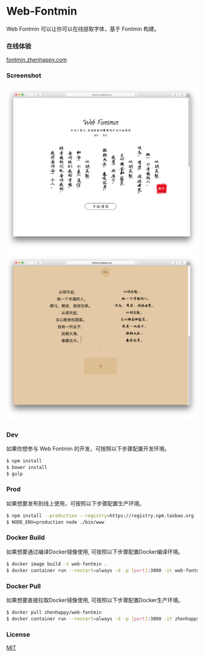 # Web-Fontmin

Web Fontmin 可以让你可以在线提取字体，基于 Fontmin 构建。

### 在线体验

[fontmin.zhenhappy.com](https://fontmin.zhenhappy.com)

### Screenshot

![page-1](https://raw.githubusercontent.com/zhenhappy/web-fontmin/master/public/img/page-1.png)
![page-2](https://raw.githubusercontent.com/zhenhappy/web-fontmin/master/public/img/page-2.png)


### Dev

如果你想参与 Web Fontmin 的开发，可按照以下步骤配置开发环境。

```bash
$ npm install
$ bower install
$ gulp
```

### Prod

如果想要发布到线上使用，可按照以下步骤配置生产环境。

```bash
$ npm install --production --registry=https://registry.npm.taobao.org
$ NODE_ENV=production node ./bin/www
```

### Docker Build

如果想要通过编译Docker镜像使用, 可按照以下步骤配置Docker编译环境。

```bash
$ docker image build -t web-fontmin .
$ docker container run --restart=always -d -p [port]:3000 -it web-fontmin
```

### Docker Pull

如果想要直接拉取Docker镜像使用, 可按照以下步骤配置Docker生产环境。

```bash
$ docker pull zhenhappy/web-fontmin
$ docker container run --restart=always -d -p [port]:3000 -it zhenhappy/web-fontmin
```

### License

  [MIT](LICENSE)
